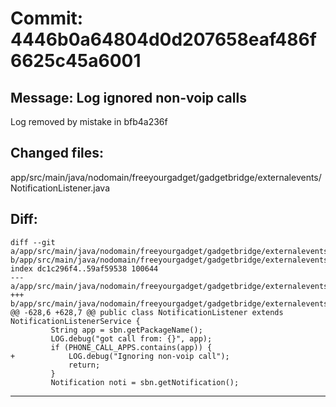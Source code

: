# Commit: 4446b0a64804d0d207658eaf486f6625c45a6001
## Message: Log ignored non-voip calls

Log removed by mistake in bfb4a236f
## Changed files:
app/src/main/java/nodomain/freeyourgadget/gadgetbridge/externalevents/NotificationListener.java

## Diff:
```
diff --git a/app/src/main/java/nodomain/freeyourgadget/gadgetbridge/externalevents/NotificationListener.java b/app/src/main/java/nodomain/freeyourgadget/gadgetbridge/externalevents/NotificationListener.java
index dc1c296f4..59af59538 100644
--- a/app/src/main/java/nodomain/freeyourgadget/gadgetbridge/externalevents/NotificationListener.java
+++ b/app/src/main/java/nodomain/freeyourgadget/gadgetbridge/externalevents/NotificationListener.java
@@ -628,6 +628,7 @@ public class NotificationListener extends NotificationListenerService {
         String app = sbn.getPackageName();
         LOG.debug("got call from: {}", app);
         if (PHONE_CALL_APPS.contains(app)) {
+            LOG.debug("Ignoring non-voip call");
             return;
         }
         Notification noti = sbn.getNotification();
```
-----------------------------------
